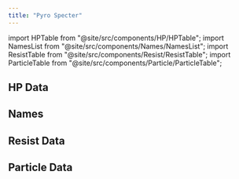 ```yaml
---
title: "Pyro Specter"
---
```


import HPTable from "@site/src/components/HP/HPTable";
import NamesList from "@site/src/components/Names/NamesList";
import ResistTable from "@site/src/components/Resist/ResistTable";
import ParticleTable from "@site/src/components/Particle/ParticleTable";

## HP Data

<HPTable item_key="pyrospecter" data_src="enemy" />

## Names

<NamesList item_key="pyrospecter" data_src="enemy" />

## Resist Data

<ResistTable item_key="pyrospecter" data_src="enemy" />

## Particle Data

<ParticleTable item_key="pyrospecter" data_src="enemy" />